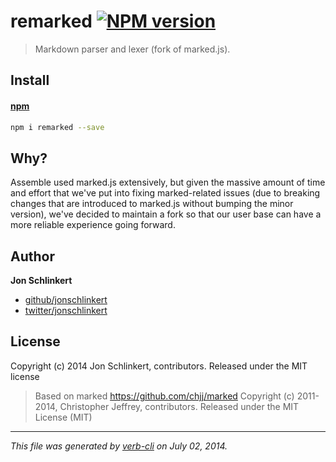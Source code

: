 # remarked [![NPM version](https://badge.fury.io/js/remarked.png)](http://badge.fury.io/js/remarked)

> Markdown parser and lexer (fork of marked.js).

## Install

#### [npm](npmjs.org)

```bash
npm i remarked --save
```

## Why?

Assemble used marked.js extensively, but given the massive amount of time and effort that we've put into fixing marked-related issues (due to breaking changes that are introduced to marked.js without bumping the minor version), we've decided to maintain a fork so that our user base can have a more reliable experience going forward.

## Author


**Jon Schlinkert**

+ [github/jonschlinkert](https://github.com/jonschlinkert)
+ [twitter/jonschlinkert](http://twitter.com/jonschlinkert)

## License

Copyright (c) 2014 Jon Schlinkert, contributors.
Released under the MIT license

> Based on marked <https://github.com/chjj/marked>
> Copyright (c) 2011-2014, Christopher Jeffrey, contributors.
> Released under the MIT License (MIT)

***

_This file was generated by [verb-cli](https://github.com/assemble/verb-cli) on July 02, 2014._